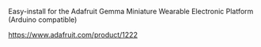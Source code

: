 Easy-install for the Adafruit Gemma Miniature Wearable Electronic Platform (Arduino compatible)

https://www.adafruit.com/product/1222